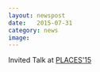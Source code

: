 ```yaml
---
layout: newspost
date:   2015-07-31
category: news
image: 
---
```


Invited Talk at [PLACES'15](http://places15.by.di.fc.ul.pt/)
